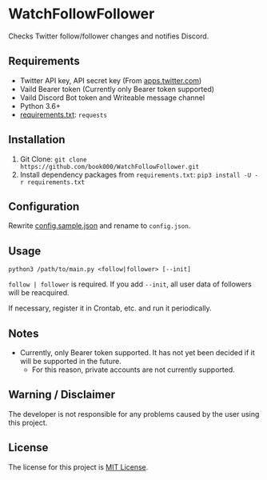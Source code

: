 # WatchFollowFollower

Checks Twitter follow/follower changes and notifies Discord.

## Requirements

- Twitter API key, API secret key (From [apps.twitter.com](https://apps.twitter.com))
- Vaild Bearer token (Currently only Bearer token supported)
- Vaild Discord Bot token and Writeable message channel
-  Python 3.6+
- [requirements.txt](requirements.txt): `requests`

## Installation

1. Git Clone: `git clone https://github.com/book000/WatchFollowFollower.git`
2. Install dependency packages from `requirements.txt`: `pip3 install -U -r requirements.txt`

## Configuration

Rewrite [config.sample.json](config.sample.json) and rename to `config.json`.

## Usage

```shell
python3 /path/to/main.py <follow|follower> [--init]
```

`follow | follower` is required. If you add `--init`, all user data of followers will be reacquired.

If necessary, register it in Crontab, etc. and run it periodically.

## Notes

- Currently, only Bearer token supported. It has not yet been decided if it will be supported in the future.
  - For this reason, private accounts are not currently supported.

## Warning / Disclaimer

The developer is not responsible for any problems caused by the user using this project.

## License

The license for this project is [MIT License](LICENSE).
